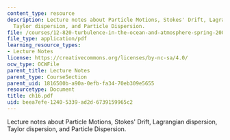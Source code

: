 ```yaml
---
content_type: resource
description: Lecture notes about Particle Motions, Stokes' Drift, Lagrangian dispersion,
  Taylor dispersion, and Particle Dispersion.
file: /courses/12-820-turbulence-in-the-ocean-and-atmosphere-spring-2007/beea7efe12405339ad2d6739159965c2_ch16.pdf
file_type: application/pdf
learning_resource_types:
- Lecture Notes
license: https://creativecommons.org/licenses/by-nc-sa/4.0/
ocw_type: OCWFile
parent_title: Lecture Notes
parent_type: CourseSection
parent_uid: 1816500b-a90a-0efb-fa34-70eb309e5655
resourcetype: Document
title: ch16.pdf
uid: beea7efe-1240-5339-ad2d-6739159965c2
---
```

Lecture notes about Particle Motions, Stokes' Drift, Lagrangian dispersion, Taylor dispersion, and Particle Dispersion.